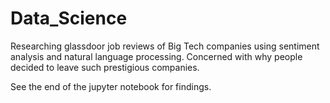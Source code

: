 # Data_Science

Researching glassdoor job reviews of Big Tech companies using sentiment analysis and natural language processing.
Concerned with why people decided to leave such prestigious companies.

See the end of the jupyter notebook for findings.
